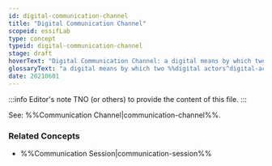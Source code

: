 ```yaml
---
id: digital-communication-channel
title: "Digital Communication Channel"
scopeid: essifLab
type: concept
typeid: digital-communication-channel
stage: draft
hoverText: "Digital Communication Channel: a digital means by which two Digital Actors can exchange messages with one another."
glossaryText: "a digital means by which two %%digital actors^digital-actor%% can exchange messages with one another."
date: 20210601
---
```


:::info Editor's note
TNO (or others) to provide the content of this file.
:::

See: %%Communication Channel|communication-channel%%.

### Related Concepts
- %%Communication Session|communication-session%%